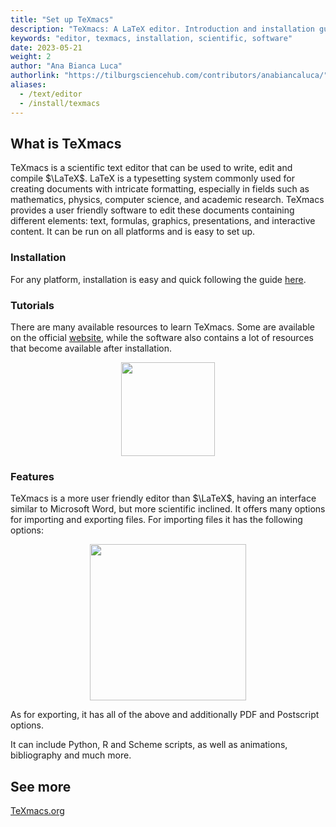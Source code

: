 ```yaml
---
title: "Set up TeXmacs"
description: "TeXmacs: A LaTeX editor. Introduction and installation guide."
keywords: "editor, texmacs, installation, scientific, software"
date: 2023-05-21
weight: 2
author: "Ana Bianca Luca"
authorlink: "https://tilburgsciencehub.com/contributors/anabiancaluca/"
aliases:
  - /text/editor
  - /install/texmacs
---
```


## What is TeXmacs
TeXmacs is a scientific text editor that can be used to write, edit and compile $\LaTeX$. 
LaTeX is a typesetting system commonly used for creating documents with intricate formatting, especially in fields such as mathematics, physics, computer science, and academic research. TeXmacs provides a user friendly software to edit these documents containing different elements: text, formulas, graphics, presentations, and interactive content. It can be run on all platforms and is easy to set up.

### Installation
For any platform, installation is easy and quick following the guide [here](https://www.texmacs.org/tmweb/download/other.en.html).

### Tutorials
There are many available resources to learn TeXmacs. Some are available on the official [website](https://www.texmacs.org/tmweb/help/tutorial.en.html), while the software also contains a lot of resources that become available after installation.

<p align = "center">
<img src = "../images/texmacs-guide.png" width=150">
</p>

### Features
TeXmacs is a more user friendly editor than $\LaTeX$, having an interface similar to Microsoft Word, but more scientific inclined. It offers many options for importing and exporting files. For importing files it has the following options:

<p align = "center">
<img src = "../images/texmacs-import.png" width=250">
</p>

As for exporting, it has all of the above and additionally PDF and Postscript options. 

It can include Python, R and Scheme scripts, as well as animations, bibliography and much more. 

## See more
[TeXmacs.org](https://www.texmacs.org/tmweb/home/welcome.en.html)